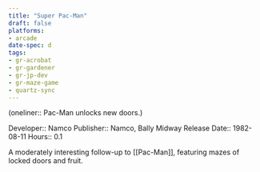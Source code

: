 ```yaml
---
title: "Super Pac-Man"
draft: false
platforms:
- arcade
date-spec: d
tags:
- gr-acrobat 
- gr-gardener
- gr-jp-dev
- gr-maze-game 
- quartz-sync
---
```


(oneliner:: Pac-Man unlocks new doors.)

Developer:: Namco
Publisher:: Namco, Bally Midway
Release Date:: 1982-08-11
Hours:: 0.1

A moderately interesting follow-up to [[Pac-Man]], featuring mazes of locked doors and fruit.
